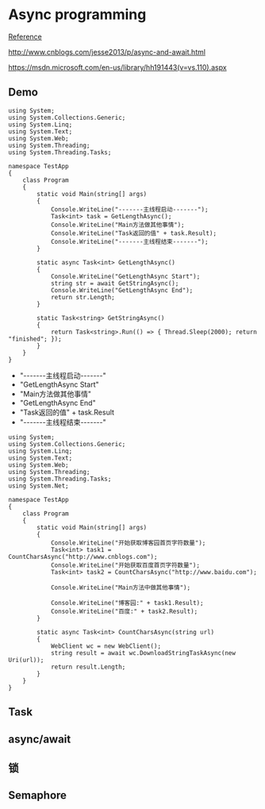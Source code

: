 # Async programming

[Reference](http://www.cnblogs.com/teroy/p/4015461.html)

http://www.cnblogs.com/jesse2013/p/async-and-await.html

https://msdn.microsoft.com/en-us/library/hh191443(v=vs.110).aspx

## Demo

```
using System;
using System.Collections.Generic;
using System.Linq;
using System.Text;
using System.Web;
using System.Threading;
using System.Threading.Tasks;

namespace TestApp
{
    class Program
    {
        static void Main(string[] args)
        {
            Console.WriteLine("-------主线程启动-------");
            Task<int> task = GetLengthAsync();
            Console.WriteLine("Main方法做其他事情");
            Console.WriteLine("Task返回的值" + task.Result);
            Console.WriteLine("-------主线程结束-------");
        }

        static async Task<int> GetLengthAsync()
        {
            Console.WriteLine("GetLengthAsync Start");
            string str = await GetStringAsync();
            Console.WriteLine("GetLengthAsync End");
            return str.Length;
        }

        static Task<string> GetStringAsync()
        {
            return Task<string>.Run(() => { Thread.Sleep(2000); return "finished"; });
        }
    }
}
```

- "-------主线程启动-------"
- "GetLengthAsync Start"
- "Main方法做其他事情"
- "GetLengthAsync End"
- "Task返回的值" + task.Result
- "-------主线程结束-------"

```
using System;
using System.Collections.Generic;
using System.Linq;
using System.Text;
using System.Web;
using System.Threading;
using System.Threading.Tasks;
using System.Net;

namespace TestApp
{
    class Program
    {
        static void Main(string[] args)
        {
            Console.WriteLine("开始获取博客园首页字符数量");
            Task<int> task1 = CountCharsAsync("http://www.cnblogs.com");
            Console.WriteLine("开始获取百度首页字符数量");
            Task<int> task2 = CountCharsAsync("http://www.baidu.com");

            Console.WriteLine("Main方法中做其他事情");

            Console.WriteLine("博客园:" + task1.Result);
            Console.WriteLine("百度:" + task2.Result);
        }

        static async Task<int> CountCharsAsync(string url)
        {
            WebClient wc = new WebClient();
            string result = await wc.DownloadStringTaskAsync(new Uri(url));
            return result.Length;
        }
    }
}
```

## Task

## async/await

## 锁

## Semaphore